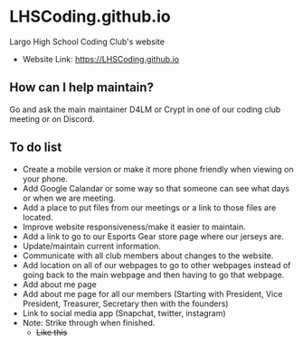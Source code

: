 # LHSCoding.github.io
Largo High School Coding Club's website
* Website Link: https://LHSCoding.github.io
## How can I help maintain?
Go and ask the main maintainer D4LM or Crypt in one of our coding club meeting or on Discord.
## To do list
  * Create a mobile version or make it more phone friendly when viewing on your phone.
  * Add Google Calandar or some way so that someone can see what days or when we are meeting.
  * Add a place to put files from our meetings or a link to those files are located.
  * Improve website responsiveness/make it easier to maintain.
  * Add a link to go to our Esports Gear store page where our jerseys are.
  * Update/maintain current information.
  * Communicate with all club members about changes to the website.
  * Add location on all of our webpages to go to other webpages instead of going back to the main webpage and then having to go that webpage.
  * Add about me page
  * Add about me page for all our members (Starting with President, Vice President, Treasurer, Secretary then with the founders)
  * Link to social media app (Snapchat, twitter, instagram)
  * Note: Strike through when finished.
    * ~~Like this~~
